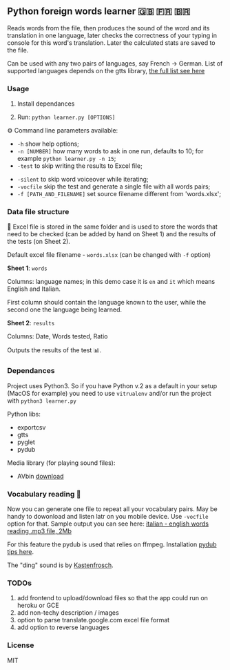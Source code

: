 
## Python foreign words learner 🇬🇧 🇫🇷 🇧🇷 

Reads words from the file, then produces the sound of the word and its translation in one language, later checks the correctness of your typing in console for this word's translation. Later the calculated stats are saved to the file.

Can be used with any two pairs of languages, say French -> German. List of supported languages depends on the gtts library, [the full list see here](https://pypi.python.org/pypi/gTTS)

### Usage

 1. Install dependances

 2. Run: `python learner.py [OPTIONS]`

⚙ Command line parameters available:

 - `-h` show help options;
 - `-n [NUMBER]` how many words to ask in one run, defaults to 10; for example `python learner.py -n 15`;
 - `-test` to skip writing the results to Excel file;
 <!--- `-r` reverse Excel file collumns;-->
 - `-silent` to skip word voiceover while iterating;
 - `-vocfile` skip the test and generate a single file with all words pairs;
 - `-f [PATH_AND_FILENAME]` set source filename different from 'words.xlsx';

### Data file structure

📖 Excel file is stored in the same folder and is used to store the words that need to be checked (can be added by hand on Sheet 1) and the results of the tests (on Sheet 2).

Default excel file filename - `words.xlsx` (can be changed with `-f` option)

**Sheet 1**: `words`

Columns: language names; in this demo case it is `en` and `it` which means English and Italian.

First column should contain the language known to the user, while the second one the language being learned.

**Sheet 2**: `results`

Columns: Date, Words tested, Ratio

Outputs the results of the test 📊.

### Dependances

Project uses Python3. So if you have Python v.2 as a default in your setup (MacOS for example) you need to use `vitrualenv` and/or run the project with `python3 learner.py`

Python libs:
 - exportcsv
 - gtts
 - pyglet
 - pydub

Media library (for playing sound files):
 - AVbin [download](https://avbin.github.io/AVbin/Download.html)

 <!--### Description in jupyter

 To run use `jupyter notebook` when in the project folder. And the open a `word_reader.ipynb` file.-->

 ### Vocabulary reading 📢
 
 Now you can generate one file to repeat all your vocabulary pairs. May be handy to dowonload and listen latr on you mobile device. Use `-vocfile` option for that. Sample output you can see here: [italian - english words reading .mp3 file, 2Mb](http://picosong.com/pAB2)

 For this feature the pydub is used that relies on ffmpeg. Installation [pydub tips here](https://github.com/jiaaro/pydub#installation).

 The "ding" sound is by [Kastenfrosch](https://www.freesound.org/people/Kastenfrosch/sounds/162464/).
 
 
 ### TODOs
 
 1. add frontend to upload/download files so that the app could run on heroku or GCE
 2. add non-techy description / images
 3. option to parse translate.google.com excel file format
 4. add option to reverse languages 

 ### License

 MIT
